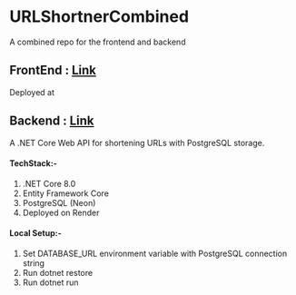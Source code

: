 # URLShortnerCombined
A combined repo for the frontend and backend

## FrontEnd : [Link](https://github.com/Sarthak-Sen/frontend-url-shortner)


Deployed at 

## Backend : [Link](https://github.com/Sarthak-Sen/UrlShortner.API)

A .NET Core Web API for shortening URLs with PostgreSQL storage.

#### TechStack:-
1. .NET Core 8.0
2. Entity Framework Core
3. PostgreSQL (Neon)
4. Deployed on Render

#### Local Setup:-
1. Set DATABASE_URL environment variable with PostgreSQL connection string
2. Run dotnet restore
3. Run dotnet run
